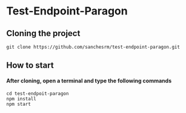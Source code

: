 # Test-Endpoint-Paragon

## Cloning the project
	git clone https://github.com/sanchesrm/test-endpoint-paragon.git

## How to start

#### After cloning, open a terminal and type the following commands

	cd test-endpoit-paragon
	npm install
	npm start